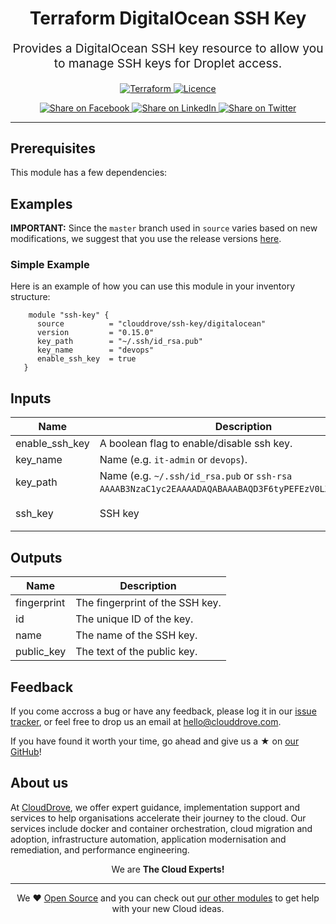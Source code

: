 <!-- This file was automatically generated by the `geine`. Make all changes to `README.yaml` and run `make readme` to rebuild this file. -->


<h1 align="center">
    Terraform DigitalOcean SSH Key
</h1>

<p align="center" style="font-size: 1.2rem;"> 
    Provides a DigitalOcean SSH key resource to allow you to manage SSH keys for Droplet access.
     </p>

<p align="center">

<a href="https://www.terraform.io">
  <img src="https://img.shields.io/badge/Terraform-v0.15-green" alt="Terraform">
</a>
<a href="LICENSE.md">
  <img src="https://img.shields.io/badge/License-MIT-blue.svg" alt="Licence">
</a>


</p>
<p align="center">

<a href='https://facebook.com/sharer/sharer.php?u=https://github.com/clouddrove/terraform-digitalocean-ssh-key'>
  <img title="Share on Facebook" src="https://user-images.githubusercontent.com/50652676/62817743-4f64cb80-bb59-11e9-90c7-b057252ded50.png" />
</a>
<a href='https://www.linkedin.com/shareArticle?mini=true&title=Terraform+DigitalOcean+SSH+Key&url=https://github.com/clouddrove/terraform-digitalocean-ssh-key'>
  <img title="Share on LinkedIn" src="https://user-images.githubusercontent.com/50652676/62817742-4e339e80-bb59-11e9-87b9-a1f68cae1049.png" />
</a>
<a href='https://twitter.com/intent/tweet/?text=Terraform+DigitalOcean+SSH+Key&url=https://github.com/clouddrove/terraform-digitalocean-ssh-key'>
  <img title="Share on Twitter" src="https://user-images.githubusercontent.com/50652676/62817740-4c69db00-bb59-11e9-8a79-3580fbbf6d5c.png" />
</a>

</p>
<hr>





## Prerequisites

This module has a few dependencies: 






## Examples

**IMPORTANT:** Since the `master` branch used in `source` varies based on new modifications, we suggest that you use the release versions [here](https://github.com/clouddrove/terraform-digitalocean-ssh-key/releases).


### Simple Example
Here is an example of how you can use this module in your inventory structure:
```hcl
    module "ssh-key" {
      source          = "clouddrove/ssh-key/digitalocean"
      version         = "0.15.0"
      key_path        = "~/.ssh/id_rsa.pub"
      key_name        = "devops"
      enable_ssh_key  = true
   }
```






## Inputs

| Name | Description | Type | Default | Required |
|------|-------------|------|---------|:--------:|
| enable\_ssh\_key | A boolean flag to enable/disable ssh key. | `bool` | `true` | no |
| key\_name | Name  (e.g. `it-admin` or `devops`). | `string` | `""` | no |
| key\_path | Name  (e.g. `~/.ssh/id_rsa.pub` or `ssh-rsa AAAAB3NzaC1yc2EAAAADAQABAAABAQD3F6tyPEFEzV0LX3X8BsXdMsQ`). | `string` | `""` | no |
| ssh\_key | SSH key | `string` | `"ssh-rsa AAAAB3NzaC1yc2EAAAADAQABAAABAQC2Nv42WHrrdN3dugCAmoVrnNBlqXhRNo1bqsKGgqM/3VfzNzJ7W5eSZdFGsNhGx2WgSaBldcxokpPihGBrBgk8OzmPiWD3X+MGDwQUTdLkRrRPYKKs7i+ZKn5t+1KiBubLxK1hL3q4wgsrth9lepC7mSZwFk3FzHkXfwRswQ5fqFSaHS0G+JwK6Glf1ZKOoogQEPGa3YYUChfAGhjXb8KxtoKqYwfSny2VYEUBK16AfAHDljpkopmF5HYlTC0Z1PfGsZ1EhtCoi7+bEAUzrAby/yLICyEbuQxtasL9llSk+kohalxEeg7fobjybzLNdseXy/JM0wSHqmdM3DF894Od demo@clouddrove"` | no |

## Outputs

| Name | Description |
|------|-------------|
| fingerprint | The fingerprint of the SSH key. |
| id | The unique ID of the key. |
| name | The name of the SSH key. |
| public\_key | The text of the public key. |






## Feedback 
If you come accross a bug or have any feedback, please log it in our [issue tracker](https://github.com/clouddrove/terraform-digitalocean-ssh-key/issues), or feel free to drop us an email at [hello@clouddrove.com](mailto:hello@clouddrove.com).

If you have found it worth your time, go ahead and give us a ★ on [our GitHub](https://github.com/clouddrove/terraform-digitalocean-ssh-key)!

## About us

At [CloudDrove][website], we offer expert guidance, implementation support and services to help organisations accelerate their journey to the cloud. Our services include docker and container orchestration, cloud migration and adoption, infrastructure automation, application modernisation and remediation, and performance engineering.

<p align="center">We are <b> The Cloud Experts!</b></p>
<hr />
<p align="center">We ❤️  <a href="https://github.com/clouddrove">Open Source</a> and you can check out <a href="https://github.com/clouddrove">our other modules</a> to get help with your new Cloud ideas.</p>

  [website]: https://clouddrove.com
  [github]: https://github.com/clouddrove
  [linkedin]: https://cpco.io/linkedin
  [twitter]: https://twitter.com/clouddrove/
  [email]: https://clouddrove.com/contact-us.html
  [terraform_modules]: https://github.com/clouddrove?utf8=%E2%9C%93&q=terraform-&type=&language=
